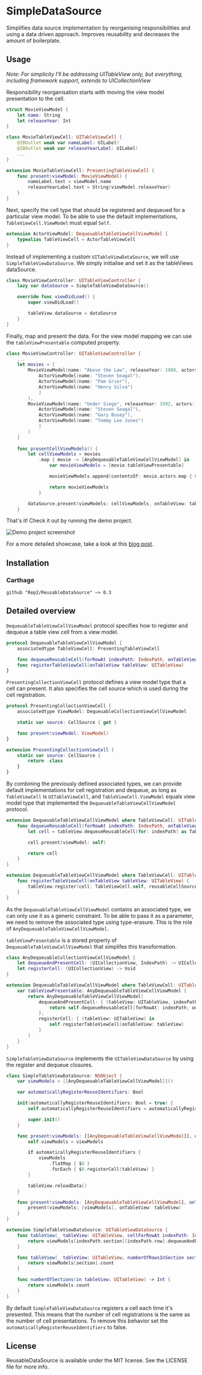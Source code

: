 # SimpleDataSource

Simplifies data source implementation by reorganising responsibilities and using a data driven approach. Improves reusability and decreases the amount of boilerplate.

## Usage

*Note: For simplicity I'll be addressing UITableView only, but everything, including framework support, extends to UICollectionView*

Responsibility reorganisation starts with moving the view model presentation to the cell.

```Swift
struct MovieViewModel {
    let name: String
    let releaseYear: Int
}

class MovieTableViewCell: UITableViewCell {
    @IBOutlet weak var nameLabel: UILabel!
    @IBOutlet weak var releaseYearLabel: UILabel!
    ...
}

extension MovieTableViewCell: PresentingTableViewCell {
    func present(viewModel: MovieViewModel) {
        nameLabel.text = viewModel.name
        releaseYearLabel.text = String(viewModel.releaseYear)
    }
}
```

Next, specify the cell type that should be registered and dequeued for a particular view model. To be able to use the default implementations, ```TableViewCell.ViewModel``` must equal ```Self```.

```Swift
extension ActorViewModel: DequeuableTableViewCellViewModel {
    typealias TableViewCell = ActorTableViewCell
}
```

Instead of implementing a custom ```UITableViewDataSource```, we will use ```SimpleTableViewDataSource```. We simply initialise and set it as the tableViews dataSource.

```Swift
class MovieViewController: UITableViewController {
    lazy var dataSource = SimpleTableViewDataSource()

    override func viewDidLoad() {
        super.viewDidLoad()

        tableView.dataSource = dataSource
    }
}
```

Finally, map and present the data. For the view model mapping we can use the ```tableViewPresentable``` computed property.

```Swift
class MovieViewController: UITableViewController {
    ...
    let movies = [
        MovieViewModel(name: "Above the Law", releaseYear: 1988, actors: [
            ActorViewModel(name: "Steven Seagal"),
            ActorViewModel(name: "Pam Grier"),
            ActorViewModel(name: "Henry Silva")
            ]
        ),
        MovieViewModel(name: "Under Siege", releaseYear: 1992, actors: [
            ActorViewModel(name: "Steven Seagal"),
            ActorViewModel(name: "Gary Busey"),
            ActorViewModel(name: "Tommy Lee Jones")
            ]
        )
    ]
    
    func presentCellViewModels() {
        let cellViewModels = movies
            .map { movie -> [AnyDequeuableTableViewCellViewModel] in
                var movieViewModels = [movie.tableViewPresentable]

                movieViewModels.append(contentsOf: movie.actors.map { $0.tableViewPresentable })

                return movieViewModels
            }

        dataSource.present(viewModels: cellViewModels, onTableView: tableView)
    }
```

That's it! Check it out by running the demo project.

![Demo project screenshot](SimpleDataSourceDemo/DemoScreenshot.png?raw=true)

For a more detailed showcase, take a look at this [blog post](https://medium.com/p/86d83a24b620).

## Installation

### Carthage

```
github "Rep2/ReusableDataSource" ~> 0.3
```

## Detailed overview

```DequeuableTableViewCellViewModel``` protocol specifies how to register and dequeue a table view cell from a view model.

```Swift
protocol DequeuableTableViewCellViewModel {
    associatedtype TableViewCell: PresentingTableViewCell

    func dequeueReusableCell(forRowAt indexPath: IndexPath, onTableView tableView: UITableView) -> TableViewCell
    func registerTableViewCell(onTableView tableView: UITableView)
}
```

```PresentingCollectionViewCell``` protocol defines a view model type that a cell can present. It also specifies the cell source which is used during the cell registration.

```Swift
protocol PresentingCollectionViewCell {
    associatedtype ViewModel: DequeuableCollectionViewCellViewModel

    static var source: CellSource { get }

    func present(viewModel: ViewModel)
}

extension PresentingCollectionViewCell {
    static var source: CellSource {
        return .class
    }
}
```

By combining the previously defined associated types, we can provide default implementations for cell registration and dequeue, as long as ```TableViewCell``` is ```UITableViewCell```, and ```TableViewCell.ViewModel``` equals view model type that implemented the ```DequeuableTableViewCellViewModel``` protocol.

```Swift
extension DequeuableTableViewCellViewModel where TableViewCell: UITableViewCell, TableViewCell.ViewModel == Self {
    func dequeueReusableCell(forRowAt indexPath: IndexPath, onTableView tableView: UITableView) -> TableViewCell {
        let cell = tableView.dequeueReusableCell(for: indexPath) as TableViewCell

        cell.present(viewModel: self)

        return cell
    }
}

extension DequeuableTableViewCellViewModel where TableViewCell: UITableViewCell {
    func registerTableViewCell(onTableView tableView: UITableView) {
        tableView.register(cell: TableViewCell.self, reusableCellSource: TableViewCell.source)
    }
}
```

As the ```DequeuableTableViewCellViewModel``` contains an associated type, we can only use it as a generic constraint. To be able to pass it as a parameter, we need to remove the associated type using type-erasure. This is the role of ```AnyDequeuableTableViewCellViewModel```. 

```tableViewPresentable``` is a stored property of ```DequeuableTableViewCellViewModel``` that simplifes this transformation.

```Swift 
class AnyDequeuableCollectionViewCellViewModel {
    let dequeueAndPresentCell: (UICollectionView, IndexPath) -> UICollectionViewCell
    let registerCell: (UICollectionView) -> Void
}

extension DequeuableTableViewCellViewModel where TableViewCell: UITableViewCell {
    var tableViewPresentable: AnyDequeuableTableViewCellViewModel {
        return AnyDequeuableTableViewCellViewModel(
            dequeueAndPresentCell: { (tableView: UITableView, indexPath: IndexPath) -> UITableViewCell in
                return self.dequeueReusableCell(forRowAt: indexPath, onTableView: tableView)
            },
            registerCell: { (tableView: UITableView) in
                self.registerTableViewCell(onTableView: tableView)
            }
        )
    }
}
```

```SimpleTableViewDataSource``` implements the ```UITableViewDataSource``` by using the register and dequeue closures.

```Swift
class SimpleTableViewDataSource: NSObject {
    var viewModels = [[AnyDequeuableTableViewCellViewModel]]()

    var automaticallyRegisterReuseIdentifiers: Bool

    init(automaticallyRegisterReuseIdentifiers: Bool = true) {
        self.automaticallyRegisterReuseIdentifiers = automaticallyRegisterReuseIdentifiers

        super.init()
    }

    func present(viewModels: [[AnyDequeuableTableViewCellViewModel]], onTableView tableView: UITableView) {
        self.viewModels = viewModels

        if automaticallyRegisterReuseIdentifiers {
            viewModels
                .flatMap { $0 }
                .forEach { $0.registerCell(tableView) }
        }

        tableView.reloadData()
    }

    func present(viewModels: [AnyDequeuableTableViewCellViewModel], onTableView tableView: UITableView) {
        present(viewModels: [viewModels], onTableView: tableView)
    }
}

extension SimpleTableViewDataSource: UITableViewDataSource {
    func tableView(_ tableView: UITableView, cellForRowAt indexPath: IndexPath) -> UITableViewCell {
        return viewModels[indexPath.section][indexPath.row].dequeueAndPresentCell(tableView, indexPath)
    }

    func tableView(_ tableView: UITableView, numberOfRowsInSection section: Int) -> Int {
        return viewModels[section].count
    }

    func numberOfSections(in tableView: UITableView) -> Int {
        return viewModels.count
    }
}
```

By default ```SimpleTableViewDataSource``` registers a cell each time it's presented. This means that the number of cell registrations is the same as the number of cell presentations. To remove this behavior set the ```automaticallyRegisterReuseIdentifiers``` to false.

## License

ReusableDataSource is available under the MIT license. See the LICENSE file for more info.
